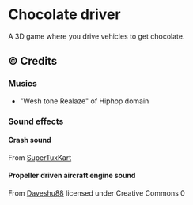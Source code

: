 # Chocolate driver

A 3D game where you drive vehicles to get chocolate.

## :copyright: Credits

### Musics

- "Wesh tone Realaze" of Hiphop domain

### Sound effects

#### Crash sound

From [SuperTuxKart](https://supertuxkart.net/Media_Repo)

#### Propeller driven aircraft engine sound

From [Daveshu88](https://freesound.org/s/325844/) licensed under Creative Commons 0
